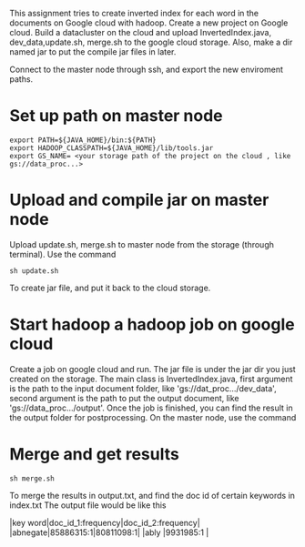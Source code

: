 This assignment tries to create inverted index for each word in the documents on Google cloud with hadoop.
Create a new project on Google cloud. Build a datacluster on the cloud and upload InvertedIndex.java, dev_data,update.sh, merge.sh to the google cloud storage. Also, make a dir named jar to put the compile jar files in later.

Connect to the master node through ssh, and export the new enviroment paths.


Set up path on master node
====================
```
export PATH=${JAVA_HOME}/bin:${PATH}
export HADOOP_CLASSPATH=${JAVA_HOME}/lib/tools.jar
export GS_NAME= <your storage path of the project on the cloud , like gs://data_proc...>
```

Upload and compile jar on master node
========================

Upload update.sh, merge.sh to master node from the storage (through terminal). Use the command
```
sh update.sh 
```
To create jar file, and put it back to the cloud storage.


Start hadoop a hadoop job on google cloud
==========================
Create a job on google cloud and run. The jar file is under the jar dir you just created on the storage. The main class is
InvertedIndex.java, first argument is the path to the input document folder, like 'gs://dat_proc.../dev_data',
second argument is the path to put the output document, like 'gs://data_proc.../output'.
Once the job is finished, you can find the result in the output folder for postprocessing.
On the master node, use the command


Merge and get results
========================
```
sh merge.sh
```
To merge the results in output.txt, and find the doc id of certain keywords in index.txt
The output file would be like this

|key word|doc_id_1:frequency|doc_id_2:frequency|
|abnegate|85886315:1|80811098:1|
|ably    |9931985:1 |




  



